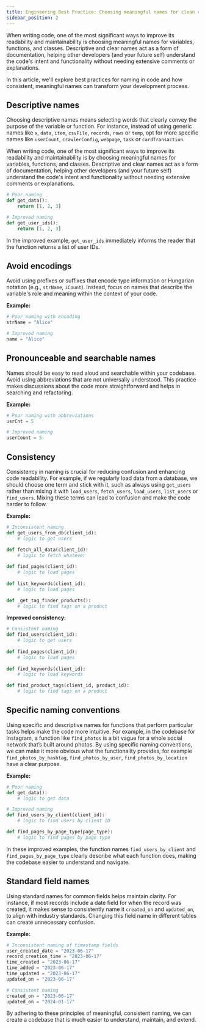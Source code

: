 ```yaml
---
title: Engineering Best Practice: Choosing meaningful names for clean code
sidebar_position: 2
---
```


When writing code, one of the most significant ways to improve its readability and maintainability is choosing meaningful names for variables, functions, and classes. Descriptive and clear names act as a form of documentation, helping other developers (and your future self) understand the code's intent and functionality without needing extensive comments or explanations.

In this article, we'll explore best practices for naming in code and how consistent, meaningful names can transform your development process.

## Descriptive names

Choosing descriptive names means selecting words that clearly convey the purpose of the variable or function. For instance, instead of using generic names like `x`, `data`, `item`, `csvFile`, `records`, `rows` or `temp`, opt for more specific names like `userCount`, `crawlerConfig`, `webpage`, `task` or `cardTransaction`.

When writing code, one of the most significant ways to improve its readability and maintainability is by choosing meaningful names for variables, functions, and classes. Descriptive and clear names act as a form of documentation, helping other developers (and your future self) understand the code's intent and functionality without needing extensive comments or explanations.

```python
# Poor naming
def get_data():
    return [1, 2, 3]

# Improved naming
def get_user_ids():
    return [1, 2, 3]
```

In the improved example, `get_user_ids` immediately informs the reader that the function returns a list of user IDs.

## Avoid encodings

Avoid using prefixes or suffixes that encode type information or Hungarian notation (e.g., `strName`, `iCount`). Instead, focus on names that describe the variable's role and meaning within the context of your code.

**Example:**

```python
# Poor naming with encoding
strName = "Alice"

# Improved naming
name = "Alice"
```

## Pronounceable and searchable names

Names should be easy to read aloud and searchable within your codebase. Avoid using abbreviations that are not universally understood. This practice makes discussions about the code more straightforward and helps in searching and refactoring.

**Example:**

```python
# Poor naming with abbreviations
usrCnt = 5

# Improved naming
userCount = 5
```

## Consistency

Consistency in naming is crucial for reducing confusion and enhancing code readability. For example, if we regularly load data from a database, we should choose one term and stick with it, such as always using `get_users` rather than mixing it with `load_users`, `fetch_users`, `load_users`, `list_users` or `find_users`. Mixing these terms can lead to confusion and make the code harder to follow.

**Example:**

```python
# Inconsistent naming
def get_users_from_db(client_id):
    # logic to get users

def fetch_all_data(client_id):
    # logic to fetch whatever
    
def find_pages(client_id):
    # logic to load pages
    
def list_keywords(client_id):
    # logic to load pages

def _get_tag_finder_products():
    # logic to find tags on a product
```

**Improved consistency:**

```python
# Consistent naming
def find_users(client_id):
    # logic to get users
    
def find_pages(client_id):
    # logic to load pages
    
def find_keywords(client_id):
    # logic to load keywords

def find_product_tags(client_id, product_id):
    # logic to find tags on a product
```

## Specific naming conventions

Using specific and descriptive names for functions that perform particular tasks helps make the code more intuitive. For example, in the codebase for Instagram, a function like `find_photos` is a bit vague for a whole social network that’s built around photos. By using specific naming conventions, we can make it more obvious what the functionality provides, for example `find_photos_by_hashtag`, `find_photos_by_user`, `find_photos_by_location` have a clear purpose.

**Example:**

```python
# Poor naming
def get_data():
    # logic to get data

# Improved naming
def find_users_by_client(client_id):
    # logic to find users by client ID

def find_pages_by_page_type(page_type):
    # logic to find pages by page type
```

In these improved examples, the function names `find_users_by_client` and `find_pages_by_page_type` clearly describe what each function does, making the codebase easier to understand and navigate.

## Standard field names

Using standard names for common fields helps maintain clarity. For instance, if most records include a date field for when the record was created, it makes sense to consistently name it `created_on` and `updated_on`, to align with industry standards. Changing this field name in different tables can create unnecessary confusion.

**Example:**

```python
# Inconsistent naming of timestamp fields
user_created_date = "2023-06-17"
record_creation_time = "2023-06-17"
time_created = "2023-06-17"
time_added = "2023-06-17"
time_updated = "2023-06-17"
updated_on = "2023-06-17"

# Consistent naming
created_on = "2023-06-17"
updated_on = "2024-01-17"
```

By adhering to these principles of meaningful, consistent naming, we can create a codebase that is much easier to understand, maintain, and extend.